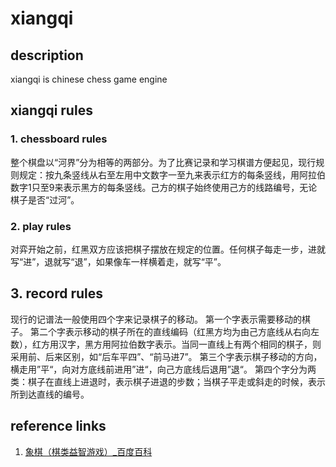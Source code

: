 # xiangqi

## description

xiangqi is chinese chess game engine

## xiangqi rules

### 1. chessboard rules
整个棋盘以“河界”分为相等的两部分。为了比赛记录和学习棋谱方便起见，现行规则规定：按九条竖线从右至左用中文数字一至九来表示红方的每条竖线，用阿拉伯数字1只至9来表示黑方的每条竖线。己方的棋子始终使用己方的线路编号，无论棋子是否“过河”。

### 2. play rules
对弈开始之前，红黑双方应该把棋子摆放在规定的位置。任何棋子每走一步，进就写“进”，退就写“退”，如果像车一样横着走，就写“平”。

## 3. record rules
现行的记谱法一般使用四个字来记录棋子的移动。
第一个字表示需要移动的棋子。
第二个字表示移动的棋子所在的直线编码（红黑方均为由己方底线从右向左数），红方用汉字，黑方用阿拉伯数字表示。当同一直线上有两个相同的棋子，则采用前、后来区别，如“后车平四”、“前马进7”。
第三个字表示棋子移动的方向，横走用”平“，向对方底线前进用”进“，向己方底线后退用”退“。
第四个字分为两类：棋子在直线上进退时，表示棋子进退的步数；当棋子平走或斜走的时候，表示所到达直线的编号。

## reference links
1. [象棋（棋类益智游戏）_百度百科](https://baike.baidu.com/item/%E8%B1%A1%E6%A3%8B/30665?fr=aladdin)
